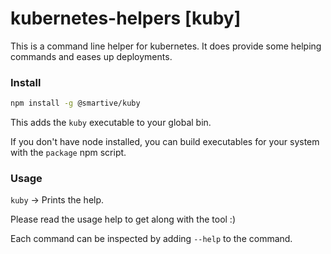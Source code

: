 # kubernetes-helpers [kuby]

This is a command line helper for kubernetes.
It does provide some helping commands and eases up deployments.

### Install

```bash
npm install -g @smartive/kuby
```

This adds the `kuby` executable to your global bin.

If you don't have node installed, you can build executables for your system
with the `package` npm script.

### Usage

`kuby` -> Prints the help.

Please read the usage help to get along with the tool :)

Each command can be inspected by adding `--help` to the command.
